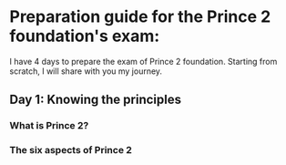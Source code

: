 # Preparation guide for the Prince 2 foundation's exam:

I have 4 days to prepare the exam of Prince 2 foundation. Starting from scratch, I will share with you my journey.

## Day 1: Knowing the principles

### What is Prince 2?


### The six aspects of Prince 2